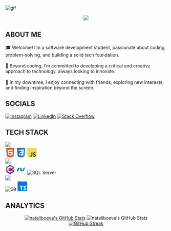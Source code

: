 ![gif](https://github.com/user-attachments/assets/10ad3ecf-e298-46cd-ab9c-f613be590f88)

<p align="center">
     <img src="https://readme-typing-svg.herokuapp.com?font=&center=true&width=380&height=45&lines=Nice+to+meet+you!" />


## ABOUT ME &nbsp;<img src="https://komarev.com/ghpvc/?username=nataliboeva&color=371D51&style=flat-square&label=Profile%20views&labelColor=FFFFFF" alt="" align="center"/></h2>🎓  Welcome! I’m a software development student, passionate about coding, problem-solving, and building a solid tech foundation.<br><br>🎯  Beyond coding, I’m committed to developing a critical and creative approach to technology, always looking to innovate.<br><br>💎 In my downtime, I enjoy connecting with friends, exploring new interests, and finding inspiration beyond the screen.

## SOCIALS
[![Instagram](https://img.shields.io/badge/Instagram-%23E4405F.svg?logo=Instagram&logoColor=white)](https://instagram.com/nataliboevaa) [![LinkedIn](https://img.shields.io/badge/LinkedIn-%230077B5.svg?logo=linkedin&logoColor=white)](https://linkedin.com/in/natali-boeva-8b0a762b8) [![Stack Overflow](https://img.shields.io/badge/-Stackoverflow-FE7A16?logo=stack-overflow&logoColor=white)](https://stackoverflow.com/users/28110766) 

## TECH STACK
<div align="left">
  <img src="https://img.shields.io/badge/Frontend-9B6FB5?style=for-the-badge"/>
  <br>
  <img src="https://raw.githubusercontent.com/devicons/devicon/master/icons/html5/html5-original.svg" alt="HTML5" width="30" height="30" title="HTML5"/> 
  <img src="https://raw.githubusercontent.com/devicons/devicon/master/icons/css3/css3-original.svg" alt="CSS3" width="30" height="30" title="CSS3"/> 
  <img src="https://raw.githubusercontent.com/devicons/devicon/master/icons/javascript/javascript-original.svg" alt="JavaScript" width="30" height="30" title="JavaScript"/>
  <br>

  <img src="https://img.shields.io/badge/Backend-9B6FB5?style=for-the-badge"/>
  <br>
  <img src="https://raw.githubusercontent.com/devicons/devicon/master/icons/csharp/csharp-original.svg" alt="C#" width="30" height="30" title="C#"/> 
  <img src="https://raw.githubusercontent.com/devicons/devicon/master/icons/dot-net/dot-net-original.svg" alt=".NET" width="30" height="30" title=".NET"/> 
  <img src="https://www.svgrepo.com/show/303229/microsoft-sql-server-logo.svg" alt="SQL Server" width="30" height="30" title="Microsoft SQL Server"/>
  <br>

  <img src="https://img.shields.io/badge/Tools-9B6FB5?style=for-the-badge"/>
  <br>
  <img src="https://www.vectorlogo.zone/logos/git-scm/git-scm-icon.svg" alt="Git" width="30" height="30" title="Git"/> 
  <img src="https://raw.githubusercontent.com/devicons/devicon/master/icons/typescript/typescript-original.svg" alt="TypeScript" width="30" height="30" title="TypeScript"/>
</div>


## ANALYTICS
<div align="center">
<a href="https://awesome-github-stats.azurewebsites.net/index.html??cardType=level&theme=jolly&showIcons=false&preferLogin=false&Background=371D51&Border=371D51"><img  alt="nataliboeva's GitHub Stats" height="180em" width="420em" src="https://awesome-github-stats.azurewebsites.net/user-stats/nataliboeva?cardType=level&theme=jolly&showIcons=false&preferLogin=false&Background=371D51&Border=371D51" /></a> <img height="180em" width="420em" src="https://github-readme-stats.vercel.app/api/top-langs/?username=nataliboeva&theme=jolly&show_icons=true&hide_border=true&layout=compact&hide_title=falsee&bg_color=371d51" alt="nataliboeva's GitHub Stats" />
</div>
<div align="center">
<a href="https://git.io/streak-stats">
     <img src="https://github-readme-streak-stats.herokuapp.com?user=nataliboeva&theme=jolly&hide_border=true&border_radius=12&short_numbers=true&card_width=150&card_height=180&background=371D51&fire=FF64DA&ring=FF64DA&currStreakNum=FF64DA&currStreakLabel=FF64DA&hide_total_contributions=true&hide_longest_streak=true" alt="GitHub Streak"/></a>
</div>



